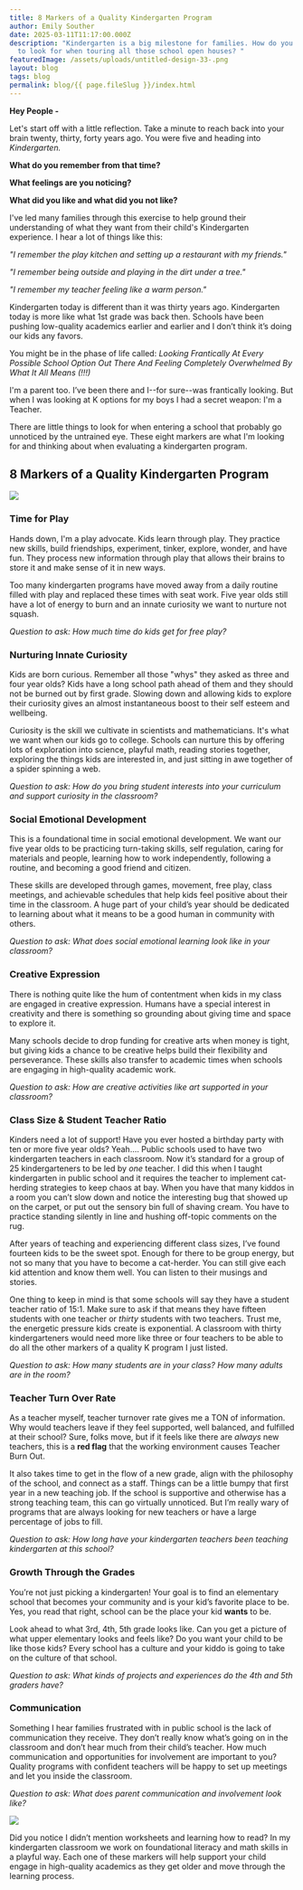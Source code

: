 ```yaml
---
title: 8 Markers of a Quality Kindergarten Program
author: Emily Souther
date: 2025-03-11T11:17:00.000Z
description: "Kindergarten is a big milestone for families. How do you know what
  to look for when touring all those school open houses? "
featuredImage: /assets/uploads/untitled-design-33-.png
layout: blog
tags: blog
permalink: blog/{{ page.fileSlug }}/index.html
---
```

**Hey People -** 

Let's start off with a little reflection. Take a minute to reach back into your brain twenty, thirty, forty years ago. You were five and heading into *Kindergarten.*

**What do you remember from that time?**

**What feelings are you noticing?**

**What did you like and what did you not like?**

I've led many families through this exercise to help ground their understanding of what they want from their child's Kindergarten experience. I hear a lot of things like this:

*"I remember the play kitchen and setting up a restaurant with my friends."*

*"I remember being outside and playing in the dirt under a tree."*

*"I remember my teacher feeling like a warm person."*

Kindergarten today is different than it was thirty years ago. Kindergarten today is more like what 1st grade was back then. Schools have been pushing low-quality academics earlier and earlier and I don’t think it’s doing our kids any favors. 

You might be in the phase of life called: *Looking Frantically At Every Possible School Option Out There And Feeling Completely Overwhelmed By What It All Means (!!!)* 

I'm a parent too. I’ve been there and I--for sure--was frantically looking. But when I was looking at K options for my boys I had a secret weapon: I'm a Teacher. 

There are little things to look for when entering a school that probably go unnoticed by the untrained eye. These eight markers are what I'm looking for and thinking about when evaluating a kindergarten program.



## 8 Markers of a Quality Kindergarten Program 

![](/assets/uploads/photobanner-1-.png)

### **Time for Play**

Hands down, I'm a play advocate. Kids learn through play. They practice new skills, build friendships, experiment, tinker, explore, wonder, and have fun. They process new information through play that allows their brains to store it and make sense of it in new ways. 

Too many kindergarten programs have moved away from a daily routine filled with play and replaced these times with seat work. Five year olds still have a lot of energy to burn and an innate curiosity we want to nurture not squash. 

*Question to ask: How much time do kids get for free play?*

### **Nurturing Innate Curiosity** 

Kids are born curious. Remember all those "whys" they asked as three and four year olds? Kids have a long school path ahead of them and they should not be burned out by first grade. Slowing down and allowing kids to explore their curiosity gives an almost instantaneous boost to their self esteem and wellbeing. 

Curiosity is the skill we cultivate in scientists and mathematicians. It's what we want when our kids go to college. Schools can nurture this by offering lots of exploration into science, playful math, reading stories together, exploring the things kids are interested in, and just sitting in awe together of a spider spinning a web.

*Question to ask: How do you bring student interests into your curriculum and support curiosity in the classroom?*  

### **Social Emotional Development** 

This is a foundational time in social emotional development. We want our five year olds to be practicing turn-taking skills, self regulation, caring for materials and people, learning how to work independently, following a routine, and becoming a good friend and citizen. 

These skills are developed through games, movement, free play, class meetings, and achievable schedules that help kids feel positive about their time in the classroom. A huge part of your child’s year should be dedicated to learning about what it means to be a good human in community with others. 

*Question to ask: What does social emotional learning look like in your classroom?* 

### **Creative Expression** 

There is nothing quite like the hum of contentment when kids in my class are engaged in creative expression. Humans have a special interest in creativity and there is something so grounding about giving time and space to explore it. 

Many schools decide to drop funding for creative arts when money is tight, but giving kids a chance to be creative helps build their flexibility and perseverance. These skills also transfer to academic times when schools are engaging in high-quality academic work. 

*Question to ask: How are creative activities like art supported in your classroom?* 

### **Class Size & Student Teacher Ratio** 

Kinders need a lot of support! Have you ever hosted a birthday party with ten or more five year olds? Yeah…. Public schools used to have two kindergarten teachers in each classroom. Now it’s standard for a group of 25 kindergarteners to be led by *one* teacher. I did this when I taught kindergarten in public school and it requires the teacher to implement cat-herding strategies to keep chaos at bay. When you have that many kiddos in a room you can’t slow down and notice the interesting bug that showed up on the carpet, or put out the sensory bin full of shaving cream. You have to practice standing silently in line and hushing off-topic comments on the rug. 

After years of teaching and experiencing different class sizes, I’ve found fourteen kids to be the sweet spot. Enough for there to be group energy, but not so many that you have to become a cat-herder. You can still give each kid attention and know them well. You can listen to their musings and stories. 

One thing to keep in mind is that some schools will say they have a student teacher ratio of 15:1. Make sure to ask if that means they have fifteen students with one teacher or *thirty* students with two teachers. Trust me, the energetic pressure kids create is exponential. A classroom with thirty kindergarteners would need more like three or four teachers to be able to do all the other markers of a quality K program I just listed. 

*Question to ask: How many students are in your class? How many adults are in the room?*

### **Teacher Turn Over Rate**

As a teacher myself, teacher turnover rate gives me a TON of information. Why would teachers leave if they feel supported, well balanced, and fulfilled at their school? Sure, folks move, but if it feels like there are *always* new teachers, this is a **red flag** that the working environment causes Teacher Burn Out. 

It also takes time to get in the flow of a new grade, align with the philosophy of the school, and connect as a staff. Things can be a little bumpy that first year in a new teaching job. If the school is supportive and otherwise has a strong teaching team, this can go virtually unnoticed. But I’m really wary of programs that are always looking for new teachers or have a large percentage of jobs to fill. 

*Question to ask: How long have your kindergarten teachers been teaching kindergarten at this school?*

### **Growth Through the Grades**

You’re not just picking a kindergarten! Your goal is to find an elementary school that becomes your community and is your kid’s favorite place to be. Yes, you read that right, school can be the place your kid **wants** to be. 

Look ahead to what 3rd, 4th, 5th grade looks like. Can you get a picture of what upper elementary looks and feels like? Do you want your child to be like those kids? Every school has a culture and your kiddo is going to take on the culture of that school. 

*Question to ask: What kinds of projects and experiences do the 4th and 5th graders have?* 

### **Communication** 

Something I hear families frustrated with in public school is the lack of communication they receive. They don’t really know what’s going on in the classroom and don’t hear much from their child’s teacher. How much communication and opportunities for involvement are important to you? Quality programs with confident teachers will be happy to set up meetings and let you inside the classroom. 

*Question to ask: What does parent communication and involvement look like?* 

![](/assets/uploads/copy-of-photobanner.png)

Did you notice I didn’t mention worksheets and learning how to read? In my kindergarten classroom we work on foundational literacy and math skills in a playful way. Each one of these markers will help support your child engage in high-quality academics as they get older and move through the learning process.
